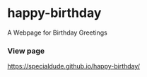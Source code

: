# happy-birthday
A Webpage for Birthday Greetings 

### View page
https://specialdude.github.io/happy-birthday/
